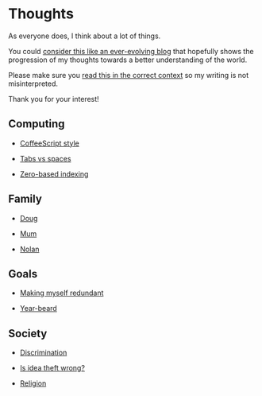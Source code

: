 # Thoughts

As everyone does, I think about a lot of things.

You could
[consider this like an ever-evolving blog](./on/why_not_a_blog/)
that hopefully shows the progression of my thoughts towards a better
understanding of the world.

Please make sure you [read this in the correct context](./on/context/)
so my writing is not misinterpreted.

Thank you for your interest!


## Computing

- [CoffeeScript style](./on/coffeescript_style/)

- [Tabs vs spaces](./on/tabs_vs_spaces/)

- [Zero-based indexing](./on/zero-based_index/)


## Family

- [Doug](./on/Doug/)

- [Mum](./on/Mum/)

- [Nolan](./on/Nolan/)


## Goals

- [Making myself redundant](./on/making_myself_redundant/)

- [Year-beard](./on/year-beard/)


## Society

- [Discrimination](./on/discrimination/)

- [Is idea theft wrong?](./on/is_idea_theft_wrong/)

- [Religion](./on/religion/)
